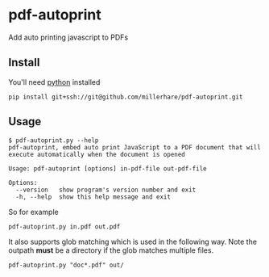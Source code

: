 # pdf-autoprint
Add auto printing javascript to PDFs


## Install
You'll need [python](https://www.python.org/) installed

    pip install git+ssh://git@github.com/millerhare/pdf-autoprint.git


## Usage

    $ pdf-autoprint.py --help
    pdf-autoprint, embed auto print JavaScript to a PDF document that will execute automatically when the document is opened

    Usage: pdf-autoprint [options] in-pdf-file out-pdf-file

    Options:
      --version   show program's version number and exit
      -h, --help  show this help message and exit

So for example

    pdf-autoprint.py in.pdf out.pdf

It also supports glob matching which is used in the following way. Note the outpath **must** be a directory if the glob matches multiple files.

    pdf-autoprint.py "doc*.pdf" out/

